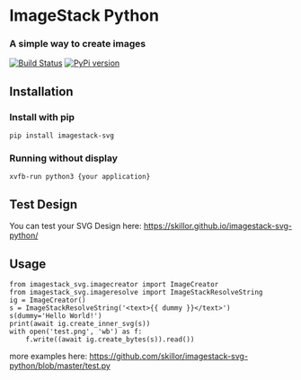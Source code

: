 # ImageStack Python

### A simple way to create images

[![Build Status](https://github.com/skillor/imagestack-svg-python/actions/workflows/test-python.yml/badge.svg)](https://github.com/skillor/imagestack-svg-python/actions/workflows/test-python.yml) [![PyPi version](https://badgen.net/pypi/v/ImageStack-SVG/)](https://pypi.org/project/ImageStack-SVG)

## Installation

### Install with pip

    pip install imagestack-svg

### Running without display

    xvfb-run python3 {your application}
    
## Test Design

You can test your SVG Design here: https://skillor.github.io/imagestack-svg-python/

## Usage

    from imagestack_svg.imagecreator import ImageCreator
    from imagestack_svg.imageresolve import ImageStackResolveString
    ig = ImageCreator()
    s = ImageStackResolveString('<text>{{ dummy }}</text>')
    s(dummy='Hello World!')
    print(await ig.create_inner_svg(s))
    with open('test.png', 'wb') as f:
        f.write((await ig.create_bytes(s)).read())


more examples here: https://github.com/skillor/imagestack-svg-python/blob/master/test.py
